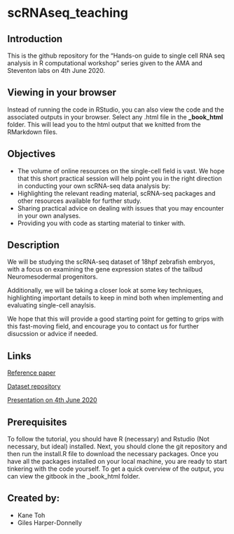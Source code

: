 # scRNAseq_teaching

## Introduction

This is the github repository for the “Hands-on guide to single cell RNA seq analysis in R computational workshop” series given to the AMA and Steventon labs on 4th June 2020.

## Viewing in your browser

Instead of running the code in RStudio, you can also view the code and the associated outputs in your browser. Select any .html file in the <strong>_book_html</strong> folder. This will lead you to the html output that we knitted from the RMarkdown files. 

## Objectives

- The volume of online resources on the single-cell field is vast. We hope that this short practical session will help point you in the right direction in conducting your own scRNA-seq data analysis by:
- Highlighting the relevant reading material, scRNA-seq packages and other resources available for further study.
- Sharing practical advice on dealing with issues that you may encounter in your own analyses.
- Providing you with code as starting material to tinker with.



## Description
We will be studying the scRNA-seq dataset of 18hpf zebrafish embryos, with a focus on examining the gene expression states of the tailbud Neuromesodermal progenitors.

Additionally, we will be taking a closer look at some key techniques, highlighting important details to keep in mind both when implementing and evaluating single-cell anaylsis.

We hope that this will provide a good starting point for getting to grips with this fast-moving field, and encourage you to contact us for further disucssion or advice if needed.

## Links
[Reference paper](https://science.sciencemag.org/content/360/6392/981.full)

[Dataset repository](https://www.ncbi.nlm.nih.gov/geo/query/acc.cgi?acc=GSM3067194)

[Presentation on 4th June 2020](https://drive.google.com/drive/folders/1_LYbUTTfQOl_BaLyNdtOO5AxdgFkDYyq)

## Prerequisites

To follow the tutorial, you should have R (necessary) and Rstudio (Not necessary, but ideal) installed. Next, you should clone the git repository and then run the install.R file to 
download the necessary packages. Once you have all the packages installed on your local machine, you are ready to start tinkering with the code yourself. To get a quick overview of the output,
you can view the gitbook in the _book_html folder. 

## Created by:
- Kane Toh
- Giles Harper-Donnelly 




